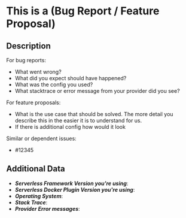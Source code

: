 <!--
1. Please check if an issue already exists so there are no duplicates
2. Check out and follow our Guidelines: https://github.com/gertjvr/serverless-docker/blob/master/CONTRIBUTING.md
3. Fill out the whole template so we have a good overview on the issue
4. Do not remove any section of the template. If something is not applicable leave it empty but leave it in the Issue
5. Please follow the template, otherwise we'll have to ask you to update it
-->

# This is a (Bug Report / Feature Proposal)

## Description

For bug reports:
* What went wrong?
* What did you expect should have happened?
* What was the config you used?
* What stacktrace or error message from your provider did you see?

For feature proposals:
* What is the use case that should be solved. The more detail you describe this in the easier it is to understand for us.
* If there is additional config how would it look

Similar or dependent issues:
* #12345

## Additional Data

* ***Serverless Framework Version you're using***:
* ***Serverless Docker Plugin Version you're using***:
* ***Operating System***:
* ***Stack Trace***:
* ***Provider Error messages***: